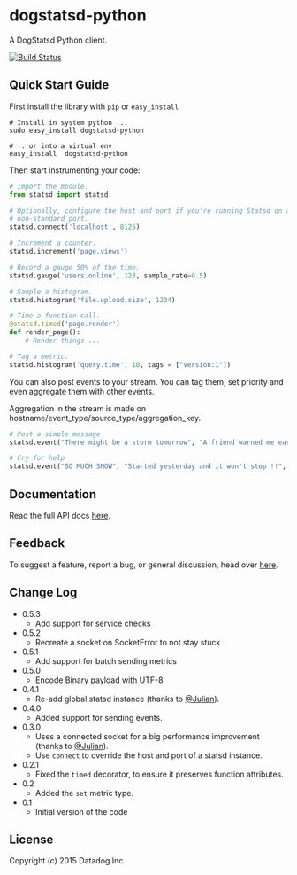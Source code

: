 dogstatsd-python
================

A DogStatsd Python client.

[![Build Status](https://secure.travis-ci.org/DataDog/dogstatsd-python.png)](http://travis-ci.org/DataDog/dogstatsd-python)

Quick Start Guide
-----------------

First install the library with `pip` or `easy_install`

    # Install in system python ...
    sudo easy_install dogstatsd-python

    # .. or into a virtual env
    easy_install  dogstatsd-python

Then start instrumenting your code:

``` python
# Import the module.
from statsd import statsd

# Optionally, configure the host and port if you're running Statsd on a
# non-standard port.
statsd.connect('localhost', 8125)

# Increment a counter.
statsd.increment('page.views')

# Record a gauge 50% of the time.
statsd.gauge('users.online', 123, sample_rate=0.5)

# Sample a histogram.
statsd.histogram('file.upload.size', 1234)

# Time a function call.
@statsd.timed('page.render')
def render_page():
    # Render things ...

# Tag a metric.
statsd.histogram('query.time', 10, tags = ["version:1"])
```
You can also post events to your stream. You can tag them, set priority and even aggregate them with other events.

Aggregation in the stream is made on hostname/event_type/source_type/aggregation_key.

``` python
# Post a simple message
statsd.event("There might be a storm tomorrow", "A friend warned me earlier.")

# Cry for help
statsd.event("SO MUCH SNOW", "Started yesterday and it won't stop !!", alert_type = "error", tags = ["urgent", "endoftheworld"])
```

Documentation
-------------

Read the full API docs
[here](http://dogstatsd-python.readthedocs.org/en/latest/index.html).

Feedback
--------

To suggest a feature, report a bug, or general discussion, head over
[here](http://github.com/DataDog/dogstatsd-python/issues/).

Change Log
----------

- 0.5.3
    - Add support for service checks
- 0.5.2
    - Recreate a socket on SocketError to not stay stuck
- 0.5.1
    - Add support for batch sending metrics
- 0.5.0
    - Encode Binary payload with UTF-8
- 0.4.1
    - Re-add global statsd instance (thanks to [@Julian](https://github.com/Julian)).
- 0.4.0
    - Added support for sending events.
- 0.3.0
    - Uses a connected socket for a big performance improvement (thanks to [@Julian](https://github.com/Julian)).
    - Use `connect` to override the host and port of a statsd instance.
- 0.2.1
    - Fixed the `timed` decorator, to ensure it preserves function attributes.
- 0.2
    - Added the `set` metric type.
- 0.1
    - Initial version of the code


License
-------

Copyright (c) 2015 Datadog Inc.
